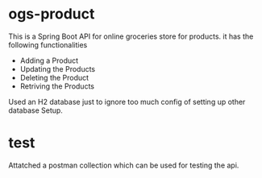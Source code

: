 # ogs-product

This is a Spring Boot API for online groceries store for products. it has the following functionalities
- Adding a Product
- Updating the Products
- Deleting the Product
- Retriving the Products

Used an H2 database just to ignore too much config of setting up other database Setup.

# test
Attatched a postman collection which can be used for testing the api.
